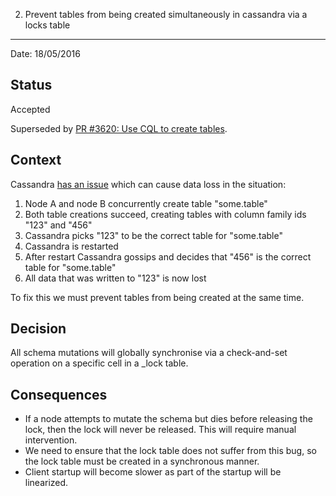 2. Prevent tables from being created simultaneously in cassandra via a locks table
**********************************************************************************

Date: 18/05/2016

## Status

Accepted

Superseded by [PR #3620: Use CQL to create tables](https://github.com/palantir/atlasdb/pull/3620).

## Context

Cassandra [has an issue](https://issues.apache.org/jira/browse/CASSANDRA-10699) which can cause data loss in the situation:

1. Node A and node B concurrently create table "some.table"
2. Both table creations succeed, creating tables with column family ids "123" and "456"
3. Cassandra picks "123" to be the correct table for "some.table"
4. Cassandra is restarted
5. After restart Cassandra gossips and decides that "456" is the correct table for "some.table"
6. All data that was written to "123" is now lost

To fix this we must prevent tables from being created at the same time.


## Decision

All schema mutations will globally synchronise via a check-and-set operation on a specific cell in a _lock table.

## Consequences

- If a node attempts to mutate the schema but dies before releasing the lock, then the lock will never be released. This will require manual intervention.
- We need to ensure that the lock table does not suffer from this bug, so the lock table must be created in a synchronous manner.
- Client startup will become slower as part of the startup will be linearized.
